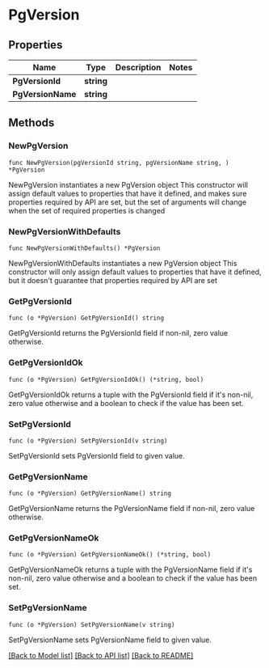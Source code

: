 # PgVersion

## Properties

Name | Type | Description | Notes
------------ | ------------- | ------------- | -------------
**PgVersionId** | **string** |  | 
**PgVersionName** | **string** |  | 

## Methods

### NewPgVersion

`func NewPgVersion(pgVersionId string, pgVersionName string, ) *PgVersion`

NewPgVersion instantiates a new PgVersion object
This constructor will assign default values to properties that have it defined,
and makes sure properties required by API are set, but the set of arguments
will change when the set of required properties is changed

### NewPgVersionWithDefaults

`func NewPgVersionWithDefaults() *PgVersion`

NewPgVersionWithDefaults instantiates a new PgVersion object
This constructor will only assign default values to properties that have it defined,
but it doesn't guarantee that properties required by API are set

### GetPgVersionId

`func (o *PgVersion) GetPgVersionId() string`

GetPgVersionId returns the PgVersionId field if non-nil, zero value otherwise.

### GetPgVersionIdOk

`func (o *PgVersion) GetPgVersionIdOk() (*string, bool)`

GetPgVersionIdOk returns a tuple with the PgVersionId field if it's non-nil, zero value otherwise
and a boolean to check if the value has been set.

### SetPgVersionId

`func (o *PgVersion) SetPgVersionId(v string)`

SetPgVersionId sets PgVersionId field to given value.


### GetPgVersionName

`func (o *PgVersion) GetPgVersionName() string`

GetPgVersionName returns the PgVersionName field if non-nil, zero value otherwise.

### GetPgVersionNameOk

`func (o *PgVersion) GetPgVersionNameOk() (*string, bool)`

GetPgVersionNameOk returns a tuple with the PgVersionName field if it's non-nil, zero value otherwise
and a boolean to check if the value has been set.

### SetPgVersionName

`func (o *PgVersion) SetPgVersionName(v string)`

SetPgVersionName sets PgVersionName field to given value.



[[Back to Model list]](../README.md#documentation-for-models) [[Back to API list]](../README.md#documentation-for-api-endpoints) [[Back to README]](../README.md)


